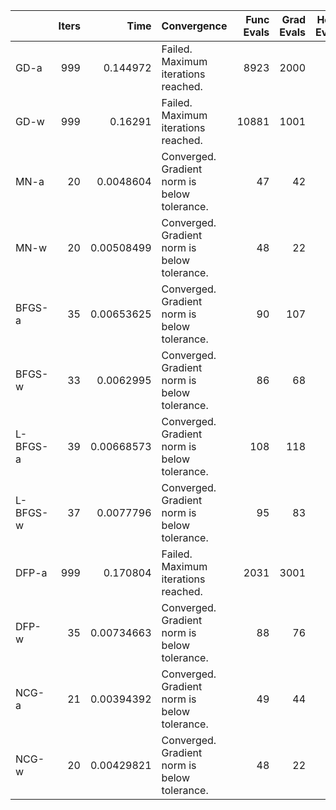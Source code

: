 |          |   Iters |       Time | Convergence                                  |   Func Evals |   Grad Evals |   Hess Evals |
|:---------|--------:|-----------:|:---------------------------------------------|-------------:|-------------:|-------------:|
| GD-a     |     999 | 0.144972   | Failed. Maximum iterations reached.          |         8923 |         2000 |            0 |
| GD-w     |     999 | 0.16291    | Failed. Maximum iterations reached.          |        10881 |         1001 |            0 |
| MN-a     |      20 | 0.0048604  | Converged. Gradient norm is below tolerance. |           47 |           42 |           21 |
| MN-w     |      20 | 0.00508499 | Converged. Gradient norm is below tolerance. |           48 |           22 |           21 |
| BFGS-a   |      35 | 0.00653625 | Converged. Gradient norm is below tolerance. |           90 |          107 |            0 |
| BFGS-w   |      33 | 0.0062995  | Converged. Gradient norm is below tolerance. |           86 |           68 |            0 |
| L-BFGS-a |      39 | 0.00668573 | Converged. Gradient norm is below tolerance. |          108 |          118 |            0 |
| L-BFGS-w |      37 | 0.0077796  | Converged. Gradient norm is below tolerance. |           95 |           83 |            0 |
| DFP-a    |     999 | 0.170804   | Failed. Maximum iterations reached.          |         2031 |         3001 |            0 |
| DFP-w    |      35 | 0.00734663 | Converged. Gradient norm is below tolerance. |           88 |           76 |            0 |
| NCG-a    |      21 | 0.00394392 | Converged. Gradient norm is below tolerance. |           49 |           44 |           22 |
| NCG-w    |      20 | 0.00429821 | Converged. Gradient norm is below tolerance. |           48 |           22 |           21 |